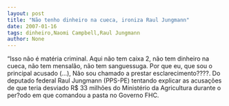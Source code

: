 ```yaml
---
layout: post
title: "Não tenho dinheiro na cueca, ironiza Raul Jungmann"
date: 2007-01-16
tags: dinheiro,Naomi Campbell,Raul Jungmann
author: None
---
```

“Isso não é matéria criminal. Aqui não tem caixa 2, não tem dinheiro na cueca, não tem mensalão, não tem sanguessuga. Por que eu, que sou o principal acusado (...), Não sou chamado a prestar esclarecimento????. 
Do deputado federal Raul Jungmann (PPS-PE)&nbsp;tentando explicar as acusações de que teria desviado R$ 33 milhões do Ministério&nbsp;da Agricultura durante o per?odo em que comandou a pasta no Governo FHC. &nbsp;&nbsp;&nbsp;
&nbsp; 